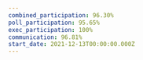 ```yaml
---
combined_participation: 96.30%
poll_participation: 95.65%
exec_participation: 100%
communication: 96.81%
start_date: 2021-12-13T00:00:00.000Z
---
```

